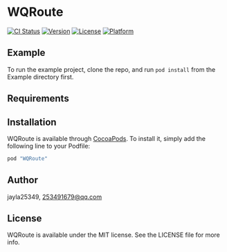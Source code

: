 # WQRoute

[![CI Status](http://img.shields.io/travis/jayla25349/WQRoute.svg?style=flat)](https://travis-ci.org/jayla25349/WQRoute)
[![Version](https://img.shields.io/cocoapods/v/WQRoute.svg?style=flat)](http://cocoapods.org/pods/WQRoute)
[![License](https://img.shields.io/cocoapods/l/WQRoute.svg?style=flat)](http://cocoapods.org/pods/WQRoute)
[![Platform](https://img.shields.io/cocoapods/p/WQRoute.svg?style=flat)](http://cocoapods.org/pods/WQRoute)

## Example

To run the example project, clone the repo, and run `pod install` from the Example directory first.

## Requirements

## Installation

WQRoute is available through [CocoaPods](http://cocoapods.org). To install
it, simply add the following line to your Podfile:

```ruby
pod "WQRoute"
```

## Author

jayla25349, 253491679@qq.com

## License

WQRoute is available under the MIT license. See the LICENSE file for more info.
